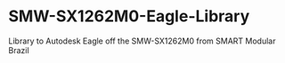 # SMW-SX1262M0-Eagle-Library
Library to Autodesk Eagle off the SMW-SX1262M0 from SMART Modular Brazil
